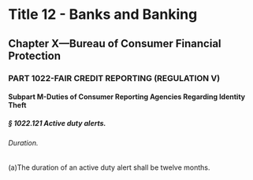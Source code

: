 
# Title 12 - Banks and Banking
## Chapter X—Bureau of Consumer Financial Protection
### PART 1022-FAIR CREDIT REPORTING (REGULATION V)
#### Subpart M-Duties of Consumer Reporting Agencies Regarding Identity Theft
##### § 1022.121 Active duty alerts.
###### Duration.

(a)The duration of an active duty alert shall be twelve months.
